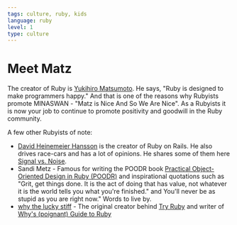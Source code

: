 ```yaml
---
tags: culture, ruby, kids
language: ruby
level: 1
type: culture
---
```


# Meet Matz

The creator of Ruby is [Yukihiro Matsumoto](http://en.wikipedia.org/wiki/Yukihiro_Matsumoto). He says, "Ruby is designed to make programmers happy." And that is one of the reasons why Rubyists promote MINASWAN - "Matz is Nice And So We Are Nice". As a Rubyists it is now your job to continue to promote positivity and goodwill in the Ruby community.

A few other Rubyists of note:

* [David Heinemeier Hansson](http://en.wikipedia.org/wiki/David_Heinemeier_Hansson) is the creator of Ruby on Rails. He also drives race-cars and has a lot of opinions. He shares some of them here [Signal vs. Noise](https://signalvnoise.com/writers/dhh). 
* Sandi Metz - Famous for writing the POODR book [Practical Object-Oriented Design in Ruby (POODR)](http://www.poodr.com/) and inspirational quotations such as "Grit, get things done. It is the act of doing that has value, not whatever it is the world tells you what you're finished." and You'll never be as stupid as you are right now." Words to live by.
* [why the lucky stiff](http://en.wikipedia.org/wiki/Why_the_lucky_stiff) - The original creator behind [Try Ruby](http://tryruby.org/levels/1/challenges/0) and writer of [Why's (poignant) Guide to Ruby](http://mislav.uniqpath.com/poignant-guide/)